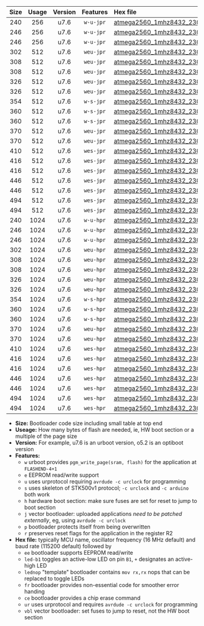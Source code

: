 |Size|Usage|Version|Features|Hex file|
|:-:|:-:|:-:|:-:|:--|
|240|256|u7.6|`w-u-jpr`|[atmega2560_1mhz8432_230400bps_ur_vbl.hex](https://raw.githubusercontent.com/stefanrueger/urboot/main/atmega2560_1mhz8432_230400bps_ur_vbl.hex)|
|246|256|u7.6|`w-u-jpr`|[atmega2560_1mhz8432_230400bps_led+b7_ur_vbl.hex](https://raw.githubusercontent.com/stefanrueger/urboot/main/atmega2560_1mhz8432_230400bps_led+b7_ur_vbl.hex)|
|246|256|u7.6|`w-u-jpr`|[atmega2560_1mhz8432_230400bps_lednop_ur_vbl.hex](https://raw.githubusercontent.com/stefanrueger/urboot/main/atmega2560_1mhz8432_230400bps_lednop_ur_vbl.hex)|
|302|512|u7.6|`weu-jpr`|[atmega2560_1mhz8432_230400bps_ee_ur_vbl.hex](https://raw.githubusercontent.com/stefanrueger/urboot/main/atmega2560_1mhz8432_230400bps_ee_ur_vbl.hex)|
|308|512|u7.6|`weu-jpr`|[atmega2560_1mhz8432_230400bps_ee_led+b7_ur_vbl.hex](https://raw.githubusercontent.com/stefanrueger/urboot/main/atmega2560_1mhz8432_230400bps_ee_led+b7_ur_vbl.hex)|
|308|512|u7.6|`weu-jpr`|[atmega2560_1mhz8432_230400bps_ee_lednop_ur_vbl.hex](https://raw.githubusercontent.com/stefanrueger/urboot/main/atmega2560_1mhz8432_230400bps_ee_lednop_ur_vbl.hex)|
|326|512|u7.6|`weu-jpr`|[atmega2560_1mhz8432_230400bps_ee_led+b7_fr_ur_vbl.hex](https://raw.githubusercontent.com/stefanrueger/urboot/main/atmega2560_1mhz8432_230400bps_ee_led+b7_fr_ur_vbl.hex)|
|326|512|u7.6|`weu-jpr`|[atmega2560_1mhz8432_230400bps_ee_lednop_fr_ur_vbl.hex](https://raw.githubusercontent.com/stefanrueger/urboot/main/atmega2560_1mhz8432_230400bps_ee_lednop_fr_ur_vbl.hex)|
|354|512|u7.6|`w-s-jpr`|[atmega2560_1mhz8432_230400bps_vbl.hex](https://raw.githubusercontent.com/stefanrueger/urboot/main/atmega2560_1mhz8432_230400bps_vbl.hex)|
|360|512|u7.6|`w-s-jpr`|[atmega2560_1mhz8432_230400bps_led+b7_vbl.hex](https://raw.githubusercontent.com/stefanrueger/urboot/main/atmega2560_1mhz8432_230400bps_led+b7_vbl.hex)|
|360|512|u7.6|`w-s-jpr`|[atmega2560_1mhz8432_230400bps_lednop_vbl.hex](https://raw.githubusercontent.com/stefanrueger/urboot/main/atmega2560_1mhz8432_230400bps_lednop_vbl.hex)|
|370|512|u7.6|`weu-jpr`|[atmega2560_1mhz8432_230400bps_ee_led+b7_fr_ce_ur_vbl.hex](https://raw.githubusercontent.com/stefanrueger/urboot/main/atmega2560_1mhz8432_230400bps_ee_led+b7_fr_ce_ur_vbl.hex)|
|370|512|u7.6|`weu-jpr`|[atmega2560_1mhz8432_230400bps_ee_lednop_fr_ce_ur_vbl.hex](https://raw.githubusercontent.com/stefanrueger/urboot/main/atmega2560_1mhz8432_230400bps_ee_lednop_fr_ce_ur_vbl.hex)|
|410|512|u7.6|`wes-jpr`|[atmega2560_1mhz8432_230400bps_ee_vbl.hex](https://raw.githubusercontent.com/stefanrueger/urboot/main/atmega2560_1mhz8432_230400bps_ee_vbl.hex)|
|416|512|u7.6|`wes-jpr`|[atmega2560_1mhz8432_230400bps_ee_led+b7_vbl.hex](https://raw.githubusercontent.com/stefanrueger/urboot/main/atmega2560_1mhz8432_230400bps_ee_led+b7_vbl.hex)|
|416|512|u7.6|`wes-jpr`|[atmega2560_1mhz8432_230400bps_ee_lednop_vbl.hex](https://raw.githubusercontent.com/stefanrueger/urboot/main/atmega2560_1mhz8432_230400bps_ee_lednop_vbl.hex)|
|446|512|u7.6|`wes-jpr`|[atmega2560_1mhz8432_230400bps_ee_led+b7_fr_vbl.hex](https://raw.githubusercontent.com/stefanrueger/urboot/main/atmega2560_1mhz8432_230400bps_ee_led+b7_fr_vbl.hex)|
|446|512|u7.6|`wes-jpr`|[atmega2560_1mhz8432_230400bps_ee_lednop_fr_vbl.hex](https://raw.githubusercontent.com/stefanrueger/urboot/main/atmega2560_1mhz8432_230400bps_ee_lednop_fr_vbl.hex)|
|494|512|u7.6|`wes-jpr`|[atmega2560_1mhz8432_230400bps_ee_led+b7_fr_ce_vbl.hex](https://raw.githubusercontent.com/stefanrueger/urboot/main/atmega2560_1mhz8432_230400bps_ee_led+b7_fr_ce_vbl.hex)|
|494|512|u7.6|`wes-jpr`|[atmega2560_1mhz8432_230400bps_ee_lednop_fr_ce_vbl.hex](https://raw.githubusercontent.com/stefanrueger/urboot/main/atmega2560_1mhz8432_230400bps_ee_lednop_fr_ce_vbl.hex)|
|240|1024|u7.6|`w-u-hpr`|[atmega2560_1mhz8432_230400bps_ur.hex](https://raw.githubusercontent.com/stefanrueger/urboot/main/atmega2560_1mhz8432_230400bps_ur.hex)|
|246|1024|u7.6|`w-u-hpr`|[atmega2560_1mhz8432_230400bps_led+b7_ur.hex](https://raw.githubusercontent.com/stefanrueger/urboot/main/atmega2560_1mhz8432_230400bps_led+b7_ur.hex)|
|246|1024|u7.6|`w-u-hpr`|[atmega2560_1mhz8432_230400bps_lednop_ur.hex](https://raw.githubusercontent.com/stefanrueger/urboot/main/atmega2560_1mhz8432_230400bps_lednop_ur.hex)|
|302|1024|u7.6|`weu-hpr`|[atmega2560_1mhz8432_230400bps_ee_ur.hex](https://raw.githubusercontent.com/stefanrueger/urboot/main/atmega2560_1mhz8432_230400bps_ee_ur.hex)|
|308|1024|u7.6|`weu-hpr`|[atmega2560_1mhz8432_230400bps_ee_led+b7_ur.hex](https://raw.githubusercontent.com/stefanrueger/urboot/main/atmega2560_1mhz8432_230400bps_ee_led+b7_ur.hex)|
|308|1024|u7.6|`weu-hpr`|[atmega2560_1mhz8432_230400bps_ee_lednop_ur.hex](https://raw.githubusercontent.com/stefanrueger/urboot/main/atmega2560_1mhz8432_230400bps_ee_lednop_ur.hex)|
|326|1024|u7.6|`weu-hpr`|[atmega2560_1mhz8432_230400bps_ee_led+b7_fr_ur.hex](https://raw.githubusercontent.com/stefanrueger/urboot/main/atmega2560_1mhz8432_230400bps_ee_led+b7_fr_ur.hex)|
|326|1024|u7.6|`weu-hpr`|[atmega2560_1mhz8432_230400bps_ee_lednop_fr_ur.hex](https://raw.githubusercontent.com/stefanrueger/urboot/main/atmega2560_1mhz8432_230400bps_ee_lednop_fr_ur.hex)|
|354|1024|u7.6|`w-s-hpr`|[atmega2560_1mhz8432_230400bps.hex](https://raw.githubusercontent.com/stefanrueger/urboot/main/atmega2560_1mhz8432_230400bps.hex)|
|360|1024|u7.6|`w-s-hpr`|[atmega2560_1mhz8432_230400bps_led+b7.hex](https://raw.githubusercontent.com/stefanrueger/urboot/main/atmega2560_1mhz8432_230400bps_led+b7.hex)|
|360|1024|u7.6|`w-s-hpr`|[atmega2560_1mhz8432_230400bps_lednop.hex](https://raw.githubusercontent.com/stefanrueger/urboot/main/atmega2560_1mhz8432_230400bps_lednop.hex)|
|370|1024|u7.6|`weu-hpr`|[atmega2560_1mhz8432_230400bps_ee_led+b7_fr_ce_ur.hex](https://raw.githubusercontent.com/stefanrueger/urboot/main/atmega2560_1mhz8432_230400bps_ee_led+b7_fr_ce_ur.hex)|
|370|1024|u7.6|`weu-hpr`|[atmega2560_1mhz8432_230400bps_ee_lednop_fr_ce_ur.hex](https://raw.githubusercontent.com/stefanrueger/urboot/main/atmega2560_1mhz8432_230400bps_ee_lednop_fr_ce_ur.hex)|
|410|1024|u7.6|`wes-hpr`|[atmega2560_1mhz8432_230400bps_ee.hex](https://raw.githubusercontent.com/stefanrueger/urboot/main/atmega2560_1mhz8432_230400bps_ee.hex)|
|416|1024|u7.6|`wes-hpr`|[atmega2560_1mhz8432_230400bps_ee_led+b7.hex](https://raw.githubusercontent.com/stefanrueger/urboot/main/atmega2560_1mhz8432_230400bps_ee_led+b7.hex)|
|416|1024|u7.6|`wes-hpr`|[atmega2560_1mhz8432_230400bps_ee_lednop.hex](https://raw.githubusercontent.com/stefanrueger/urboot/main/atmega2560_1mhz8432_230400bps_ee_lednop.hex)|
|446|1024|u7.6|`wes-hpr`|[atmega2560_1mhz8432_230400bps_ee_led+b7_fr.hex](https://raw.githubusercontent.com/stefanrueger/urboot/main/atmega2560_1mhz8432_230400bps_ee_led+b7_fr.hex)|
|446|1024|u7.6|`wes-hpr`|[atmega2560_1mhz8432_230400bps_ee_lednop_fr.hex](https://raw.githubusercontent.com/stefanrueger/urboot/main/atmega2560_1mhz8432_230400bps_ee_lednop_fr.hex)|
|494|1024|u7.6|`wes-hpr`|[atmega2560_1mhz8432_230400bps_ee_led+b7_fr_ce.hex](https://raw.githubusercontent.com/stefanrueger/urboot/main/atmega2560_1mhz8432_230400bps_ee_led+b7_fr_ce.hex)|
|494|1024|u7.6|`wes-hpr`|[atmega2560_1mhz8432_230400bps_ee_lednop_fr_ce.hex](https://raw.githubusercontent.com/stefanrueger/urboot/main/atmega2560_1mhz8432_230400bps_ee_lednop_fr_ce.hex)|

- **Size:** Bootloader code size including small table at top end
- **Useage:** How many bytes of flash are needed, ie, HW boot section or a multiple of the page size
- **Version:** For example, u7.6 is an urboot version, o5.2 is an optiboot version
- **Features:**
  + `w` urboot provides `pgm_write_page(sram, flash)` for the application at `FLASHEND-4+1`
  + `e` EEPROM read/write support
  + `u` uses urprotocol requiring `avrdude -c urclock` for programming
  + `s` uses skeleton of STK500v1 protocol; `-c urclock` and `-c arduino` both work
  + `h` hardware boot section: make sure fuses are set for reset to jump to boot section
  + `j` vector bootloader: uploaded applications *need to be patched externally*, eg, using `avrdude -c urclock`
  + `p` bootloader protects itself from being overwritten
  + `r` preserves reset flags for the application in the register R2
- **Hex file:** typically MCU name, oscillator frequency (16 MHz default) and baud rate (115200 default) followed by
  + `ee` bootloader supports EEPROM read/write
  + `led-b1` toggles an active-low LED on pin `B1`, `+` designates an active-high LED
  + `lednop` "template" bootloader contains `mov rx,rx` nops that can be replaced to toggle LEDs
  + `fr` bootloader provides non-essential code for smoother error handing
  + `ce` bootloader provides a chip erase command
  + `ur` uses urprotocol and requires `avrdude -c urclock` for programming
  + `vbl` vector bootloader: set fuses to jump to reset, not the HW boot section
